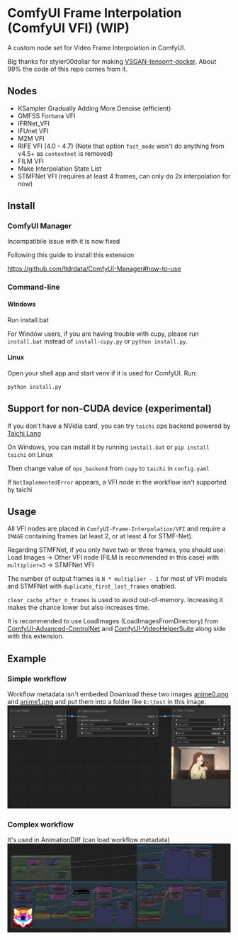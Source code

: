 # ComfyUI Frame Interpolation (ComfyUI VFI) (WIP)

A custom node set for Video Frame Interpolation in ComfyUI.

Big thanks for styler00dollar for making [VSGAN-tensorrt-docker](https://github.com/styler00dollar/VSGAN-tensorrt-docker). About 99% the code of this repo comes from it.

## Nodes
* KSampler Gradually Adding More Denoise (efficient)
* GMFSS Fortuna VFI
* IFRNet_VFI
* IFUnet VFI
* M2M VFI
* RIFE VFI (4.0 - 4.7) (Note that option `fast_mode` won't do anything from v4.5+ as `contextnet` is removed)
* FILM VFI
* Make Interpolation State List
* STMFNet VFI (requires at least 4 frames, can only do 2x interpolation for now)

## Install
### ComfyUI Manager
Incompatibile issue with it is now fixed

Following this guide to install this extension

https://github.com/ltdrdata/ComfyUI-Manager#how-to-use
### Command-line
#### Windows
Run install.bat

For Window users, if you are having trouble with cupy, please run `install.bat` instead of `install-cupy.py` or `python install.py`.
#### Linux
Open your shell app and start venv if it is used for ComfyUI. Run:
```
python install.py
```
## Support for non-CUDA device (experimental)
If you don't have a NVidia card, you can try `taichi` ops backend powered by [Taichi Lang](https://www.taichi-lang.org/)

On Windows, you can install it by running `install.bat` or `pip install taichi` on Linux

Then change value of `ops_backend` from `cupy` to `taichi` in `config.yaml`

If `NotImplementedError` appears, a VFI node in the workflow isn't supported by taichi

## Usage
All VFI nodes are placed in `ComfyUI-Frame-Interpolation/VFI` and require a `IMAGE` containing frames (at least 2, or at least 4 for STMF-Net).

Regarding STMFNet, if you only have two or three frames, you should use: Load Images -> Other VFI node (FILM is recommended in this case) with `multiplier=3` -> STMFNet VFI

The number of output frames is `N * multiplier - 1` for most of VFI models and STMFNet with `duplicate_first_last_frames` enabled.

`clear_cache_after_n_frames` is used to avoid out-of-memory. Increasing it makes the chance lower but also increases time.

It is recommended to use LoadImages (LoadImagesFromDirectory) from [ComfyUI-Advanced-ControlNet](https://github.com/Kosinkadink/ComfyUI-Advanced-ControlNet/) and [ComfyUI-VideoHelperSuite](https://github.com/Kosinkadink/ComfyUI-VideoHelperSuite) along side with this extension.

## Example
### Simple workflow
Workflow metadata isn't embeded
Download these two images [anime0.png](./demo_frames/anime0.png) and [anime1.png](./demo_frames/anime0.png) and put them into a folder like `E:\test` in this image.
![](./example.png)

### Complex workflow
It's used in AnimationDiff (can load workflow metadata)
![](All_in_one_v1_3.png)
